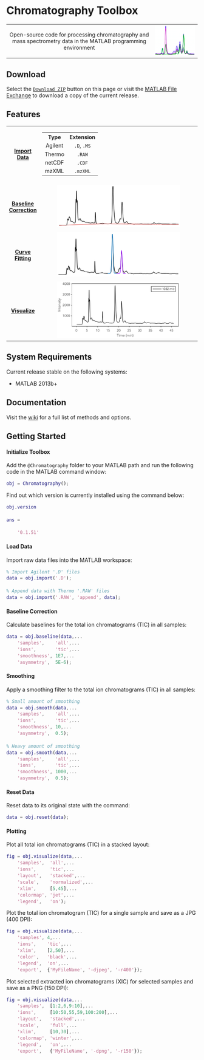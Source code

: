 # Chromatography Toolbox

<table style="width:100%">
<tr>

<td align="center">
	Open-source code for processing chromatography and mass spectrometry data in the MATLAB programming environment
</td>

<td>
	<img src="Examples/Images/main.png"/>
</td>

</tr>
</table>

## Download

Select the [`Download ZIP`](https://github.com/chemplexity/chromatography/archive/master.zip) button on this page or visit the [MATLAB File Exchange](http://www.mathworks.com/matlabcentral/fileexchange/47696-chromatography-toolbox) to download a copy of the current release.

## Features

<table style="width:100%">
	
<tr><td align="center"><b><a href="https://github.com/chemplexity/chromatography/wiki/Import">Import Data</a></b></td>

<td align="center" style="width:100%"><table style="width:100%">
	<tr>
		<th>Type</th>
		<th>Extension</th>
	</tr><tr></tr><tr>
		<td align="center">Agilent </td>
		<td align="center"><code>.D</code>, <code>.MS</code></td>
	</tr><tr></tr><tr>
		<td align="center">Thermo</td>
		<td align="center"><code>.RAW</code></td>
	</tr><tr></tr><tr>
		<td align="center">netCDF</td>
		<td align="center"><code>.CDF</code></td>
	</tr><tr></tr><tr>
		<td align="center">mzXML</td>
		<td align="center"><code>.mzXML</code></td>
	</tr>
</table></td></tr>

<tr><td colspan="2"></td></tr><tr>
<td align="center"><b><a href="https://github.com/chemplexity/chromatography/wiki/Baseline">Baseline Correction</a></b></td>
<td align="center"><img src="Examples/Images/baseline.png" width="80%"/></td></tr>

<tr><td colspan="2"></td></tr><tr>
<td align="center"><b><a href="https://github.com/chemplexity/chromatography/wiki/Integrate">Curve Fitting</a></b></td>
<td align="center"><img src="Examples/Images/integration.png" width="80%"/></td></tr>

<tr><td colspan="2"></td></tr><tr>
<td align="center"><b><a href="https://github.com/chemplexity/chromatography/wiki/Visualize">Visualize</a></b></td>
<td align="center"><img src="Examples/Images/visualization.png" width="80%"/></td></tr>

</table>

## System Requirements

Current release stable on the following systems:

* MATLAB 2013b+

## Documentation
Visit the [wiki](https://github.com/chemplexity/chromatography/wiki/) for a full list of methods and options.

## Getting Started

#### Initialize Toolbox
Add the `@Chromatography` folder to your MATLAB path and run the following code in the MATLAB command window:  

````matlab
obj = Chromatography();
````

Find out which version is currently installed using the command below:
````matlab
obj.version

ans =

    '0.1.51'
````

#### Load Data

Import raw data files into the MATLAB workspace:

````matlab
% Import Agilent '.D' files
data = obj.import('.D');

% Append data with Thermo '.RAW' files
data = obj.import('.RAW', 'append', data);
````

#### Baseline Correction

Calculate baselines for the total ion chromatograms (TIC) in all samples:

````matlab
data = obj.baseline(data,...
    'samples',    'all',...
    'ions',       'tic',...
    'smoothness', 1E7,...
    'asymmetry',  5E-6);
````

#### Smoothing

Apply a smoothing filter to the total ion chromatograms (TIC) in all samples:

````matlab
% Small amount of smoothing
data = obj.smooth(data,...
    'samples',    'all',...
    'ions',       'tic',...
    'smoothness', 10,...
    'asymmetry',  0.5);

% Heavy amount of smoothing
data = obj.smooth(data,...
    'samples',    'all',...
    'ions',       'tic',...
    'smoothness', 1000,...
    'asymmetry',  0.5);
````

#### Reset Data

Reset data to its original state with the command:

````matlab
data = obj.reset(data);
````

#### Plotting

Plot all total ion chromatograms (TIC) in a stacked layout:

````matlab
fig = obj.visualize(data,...
    'samples',  'all',...
    'ions',     'tic',...
    'layout',   'stacked',...
    'scale',    'normalized',...
    'xlim',     [5,45],...
    'colormap', 'jet',...
    'legend',   'on');
````

Plot the total ion chromatogram (TIC) for a single sample and save as a JPG (400 DPI):

````matlab
fig = obj.visualize(data,...
    'samples', 4,...
    'ions',    'tic',...
    'xlim',    [2,50],...
    'color',   'black',...
    'legend',  'on',...
    'export',  {'MyFileName', '-djpeg', '-r400'});
````

Plot selected extracted ion chromatograms (XIC) for selected samples and save as a PNG (150 DPI):

````matlab
fig = obj.visualize(data,...
    'samples',  [1:2,6,9:10],...
    'ions',     [10:50,55,59,100:200],...
    'layout',   'stacked',...
    'scale',    'full',...
    'xlim',     [10,30],...
    'colormap', 'winter',...
    'legend',   'on',...
    'export',   {'MyFileName', '-dpng', '-r150'});
````
